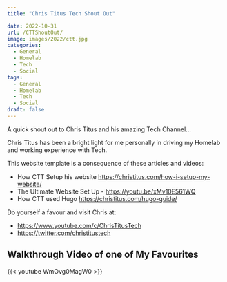```yaml
---
title: "Chris Titus Tech Shout Out"

date: 2022-10-31
url: /CTTShoutOut/
image: images/2022/ctt.jpg
categories:
  - General
  - Homelab
  - Tech
  - Social
tags:
  - General
  - Homelab
  - Tech
  - Social
draft: false
---
```

A quick shout out to Chris Titus and his amazing Tech Channel...
<!--more-->

Chris Titus has been a bright light for me personally in driving my Homelab and working experience with Tech.

This website template is a consequence of these articles and videos:

- How CTT Setup his website  https://christitus.com/how-i-setup-my-website/
- The Ultimate Website Set Up - https://youtu.be/xMv10E561WQ
- How CTT used Hugo https://christitus.com/hugo-guide/

Do yourself a favour and visit Chris at:

- https://www.youtube.com/c/ChrisTitusTech
- https://twitter.com/christitustech


## Walkthrough Video of one of My Favourites

{{< youtube WmOvg0MagW0 >}}

